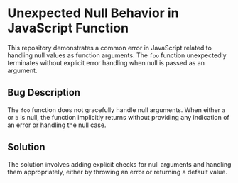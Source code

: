 # Unexpected Null Behavior in JavaScript Function

This repository demonstrates a common error in JavaScript related to handling null values as function arguments. The `foo` function unexpectedly terminates without explicit error handling when null is passed as an argument.

## Bug Description
The `foo` function does not gracefully handle null arguments.  When either `a` or `b` is null, the function implicitly returns without providing any indication of an error or handling the null case.

## Solution
The solution involves adding explicit checks for null arguments and handling them appropriately, either by throwing an error or returning a default value.